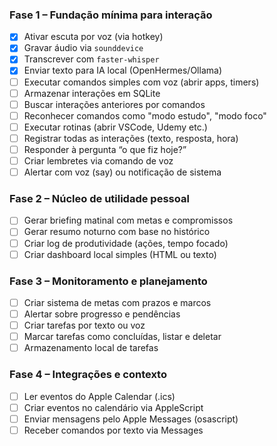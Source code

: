 ### Fase 1 – Fundação mínima para interação

- [x]  Ativar escuta por voz (via hotkey)
- [x]  Gravar áudio via `sounddevice`
- [x]  Transcrever com `faster-whisper`
- [x]  Enviar texto para IA local (OpenHermes/Ollama)
- [ ]  Executar comandos simples com voz (abrir apps, timers)
- [ ]  Armazenar interações em SQLite
- [ ]  Buscar interações anteriores por comandos
- [ ]  Reconhecer comandos como "modo estudo", "modo foco"
- [ ]  Executar rotinas (abrir VSCode, Udemy etc.)
- [ ]  Registrar todas as interações (texto, resposta, hora)
- [ ]  Responder à pergunta “o que fiz hoje?”
- [ ]  Criar lembretes via comando de voz
- [ ]  Alertar com voz (say) ou notificação de sistema

### Fase 2 – Núcleo de utilidade pessoal

- [ ]  Gerar briefing matinal com metas e compromissos
- [ ]  Gerar resumo noturno com base no histórico
- [ ]  Criar log de produtividade (ações, tempo focado)
- [ ]  Criar dashboard local simples (HTML ou texto)

### Fase 3 – Monitoramento e planejamento

- [ ]  Criar sistema de metas com prazos e marcos
- [ ]  Alertar sobre progresso e pendências
- [ ]  Criar tarefas por texto ou voz
- [ ]  Marcar tarefas como concluídas, listar e deletar
- [ ]  Armazenamento local de tarefas

### Fase 4 – Integrações e contexto

- [ ]  Ler eventos do Apple Calendar (.ics)
- [ ]  Criar eventos no calendário via AppleScript
- [ ]  Enviar mensagens pelo Apple Messages (osascript)
- [ ]  Receber comandos por texto via Messages